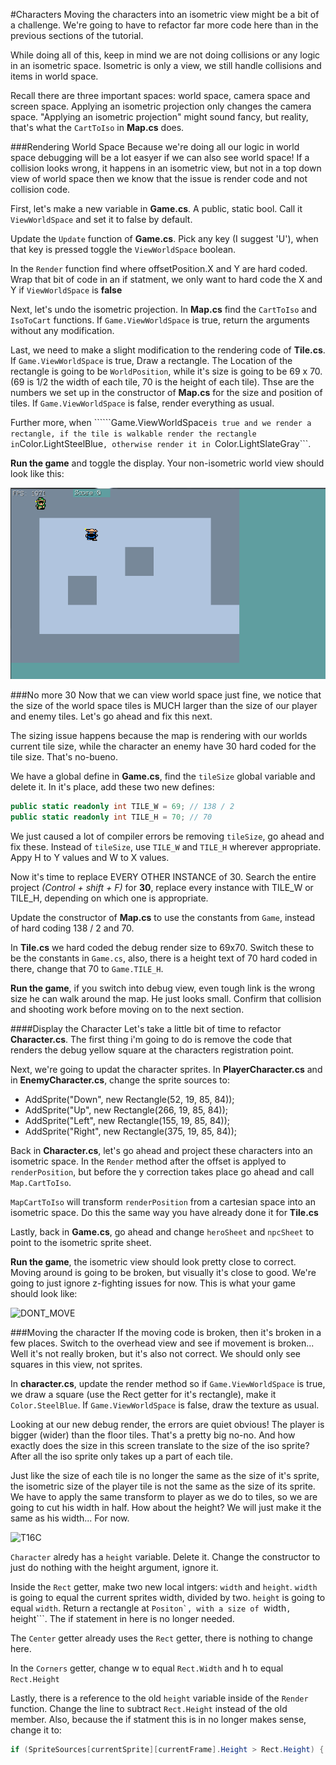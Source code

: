 #Characters
Moving the characters into an isometric view might be a bit of a challenge. We're going to have to refactor far more code here than in the previous sections of the tutorial.

While doing all of this, keep in mind we are not doing collisions or any logic in an isometric space. Isometric is only a view, we still handle collisions and items in world space. 

Recall there are three important spaces: world space, camera space and screen space. Applying an isometric projection only changes the camera space. "Applying an isometric projection" might sound fancy, but reality, that's what the ```CartToIso``` in **Map.cs** does.

###Rendering World Space
Because we're doing all our logic in world space debugging will be a lot easyer if we can also see world space! If a collision looks wrong, it happens in an isometric view, but not in a top down view of world space then we know that the issue is render code and not collision code.

First, let's make a new variable in **Game.cs**. A public, static bool. Call it ```ViewWorldSpace``` and set it to false by default.

Update the ```Update``` function of **Game.cs**. Pick any key (I suggest 'U'), when that key is pressed toggle the ```ViewWorldSpace``` boolean.

In the ```Render``` function find where offsetPosition.X and Y are hard coded. Wrap that bit of code in an if statment, we only want to hard code the X and Y if ```ViewWorldSpace``` is **false**

Next, let's undo the isometric projection. In **Map.cs** find the  ```CartToIso``` and ```IsoToCart``` functions. If ```Game.ViewWorldSpace``` is true, return the arguments without any modification.

Last, we need to make a slight modification to the rendering code of **Tile.cs**. If ```Game.ViewWorldSpace``` is true, Draw a rectangle. The Location of the rectangle is going to be ```WorldPosition```, while it's size is going to be 69 x 70. (69 is 1/2 the width of each tile, 70 is the height of each tile). Thse are the numbers we set up in the constructor of **Map.cs** for the size and position of tiles. If ```Game.ViewWorldSpace``` is false, render everything as usual.

Further more, when ``````Game.ViewWorldSpace``` is true and we render a rectangle, if the tile is walkable render the rectangle in ```Color.LightSteelBlue```, otherwise render it in ```Color.LightSlateGray```.

**Run the game** and toggle the display. Your non-isometric world view should look like this:

![NON_ISO](Images/non_iso.PNG)

###No more 30
Now that we can view world space just fine, we notice that the size of the world space tiles is MUCH larger than the size of our player and enemy tiles. Let's go ahead and fix this next.

The sizing issue happens because the map is rendering with our worlds current tile size, while the character an enemy have 30 hard coded for the tile size. That's no-bueno.

We have a global define in **Game.cs**, find the ```tileSize``` global variable and delete it. In it's place, add these two new defines:

```cs
public static readonly int TILE_W = 69; // 138 / 2
public static readonly int TILE_H = 70; // 70
```

We just caused a lot of compiler errors be removing ```tileSize```, go ahead and fix these. Instead of ```tileSize```, use ```TILE_W``` and ```TILE_H``` wherever appropriate. Appy H to Y values and W to X values.

Now it's time to replace EVERY OTHER INSTANCE of 30. Search the entire project _(Control + shift + F)_ for **30**, replace every instance with TILE_W or TILE_H, depending on which one is appropriate.

Update the constructor of **Map.cs** to use the constants from ```Game```, instead of hard coding 138 / 2 and 70.

In **Tile.cs** we hard coded the debug render size to 69x70. Switch these to be the constants in ```Game.cs```, also, there is a height text of 70 hard coded in there, change that 70 to ```Game.TILE_H```.

**Run the game**, if you switch into debug view, even tough link is the wrong size he can walk around the map. He just looks small. Confirm that collision and shooting work before moving on to the next section.

####Display the Character
Let's take a little bit of time to refactor **Character.cs**. The first thing i'm going to do is remove the code that renders the debug yellow square at the characters registration point.

Next, we're going to updat the character sprites. In **PlayerCharacter.cs** and in **EnemyCharacter.cs**, change the sprite sources to:

* AddSprite("Down", new Rectangle(52, 19, 85, 84)); 
* AddSprite("Up", new Rectangle(266, 19, 85, 84)); 
* AddSprite("Left", new Rectangle(155, 19, 85, 84)); 
* AddSprite("Right", new Rectangle(375, 19, 85, 84)); 

Back in **Character.cs**, let's go ahead and project these characters into an isometric space. In the ```Render``` method after the offset is applyed to ```renderPosition```, but before the y correction takes place go ahead and call ```Map.CartToIso```. 

```MapCartToIso``` will transform ```renderPosition``` from a cartesian space into an isometric space. Do this the same way you have already done it for **Tile.cs**

Lastly, back in **Game.cs**, go ahead and change ```heroSheet``` and ```npcSheet``` to point to the isometric sprite sheet. 

**Run the game**, the isometric view should look pretty close to correct. Moving around is going to be broken, but visually it's close to good. We're going to just ignore z-fighting issues for now. This is what your game should look like:

![DONT_MOVE](Images/dont_move.PNG)

###Moving the character
If the moving code is broken, then it's broken in a few places. Switch to the overhead view and see if movement is broken... Well it's not really broken, but it's also not correct. We should only see squares in this view, not sprites. 

In **character.cs**, update the render method so if ```Game.ViewWorldSpace``` is true, we draw a square (use the Rect getter for it's rectangle), make it ```Color.SteelBlue```. If ```Game.ViewWorldSpace``` is false, draw the texture as usual.

Looking at our new debug render, the errors are quiet obvious! The player is bigger (wider) than the floor tiles. That's a pretty big no-no. And how exactly does the size in this screen translate to the size of the iso sprite? After all the iso sprite only takes up a part of each tile.

Just like the size of each tile is no longer the same as the size of it's sprite, the isometric size of the player tile is not the same as the size of its sprite. We have to apply the same transform to player as we do to tiles, so we are going to cut his width in half. How about the height? We will just make it the same as his width... For now.

![T16C](Images/tut16c.gif)

```Character``` alredy has a ```height``` variable. Delete it. Change the constructor to just do nothing with the height argument, ignore it.

Inside the ```Rect``` getter, make two new local intgers: ```width``` and ```height```. ```width``` is going to equal the current sprites width, divided by two. ```height``` is going to equal ```width```. Return a rectangle at ```Positon`, with a size of ```width```, ```height```. The if statement in here is no longer needed.

The ```Center``` getter already uses the ```Rect``` getter, there is nothing to change here.

In the ```Corners``` getter, change w to equal ```Rect.Width``` and h to equal ```Rect.Height```

Lastly, there is a reference to the old ```height``` variable inside of the ```Render``` function. Change the line to subtract ```Rect.Height``` instead of the old member. Also, because the if statment this is in no longer makes sense, change it to:

```cs
if (SpriteSources[currentSprite][currentFrame].Height > Rect.Height) {
```